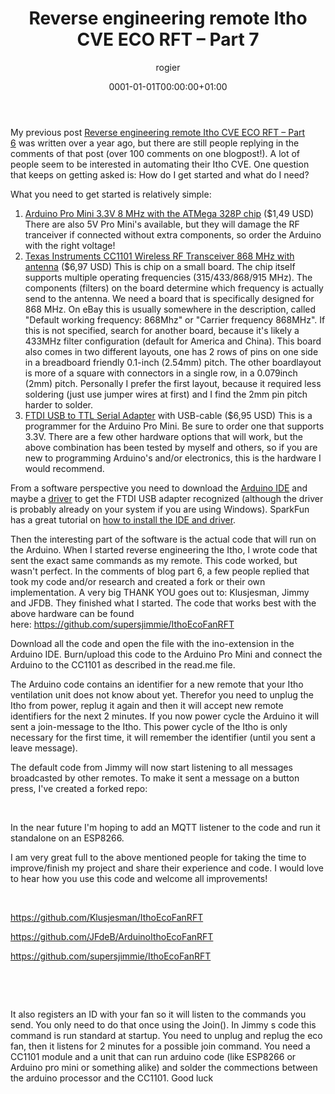 ﻿---
title: Reverse engineering remote Itho CVE ECO RFT – Part 7
author: rogier
type: post
date: 0001-01-01T00:00:00+01:00
url: /?p=171
commentFolder: 0001-01-01-reverse-engineering-remote-itho-cve-eco-rft-–-part-7
draft: true
categories:
- Uncategorized
tags: []
resources: []

---
My previous post [Reverse engineering remote Itho CVE ECO RFT – Part 6](https://www.progz.nl/blog/2015/05/reverse-engineering-remote-itho-cve-eco-rft-part-6/) was written over a year ago, but there are still people replying in the comments of that post (over 100 comments on one blogpost!). A lot of people seem to be interested in automating their Itho CVE. One question that keeps on getting asked is: How do I get started and what do I need?

What you need to get started is relatively simple:


1.  [Arduino Pro Mini 3.3V 8 MHz with the ATMega 328P chip](https://www.aliexpress.com/item/ProMini-ATmega328P-3-3V-Compatible-for-Arduino-Pro-Mini/32525927539.html) ($1,49 USD)
There are also 5V Pro Mini's available, but they will damage the RF tranceiver if connected without extra components, so order the Arduino with the right voltage!
2.  [Texas Instruments CC1101 Wireless RF Transceiver 868 MHz with antenna](https://www.aliexpress.com/item/Free-shipping-1pcs-lot-868-M-915-MHZ-CC1101-wireless-data-Best-quality/32537344132.html) ($6,97 USD)
This is chip on a small board. The chip itself supports multiple operating frequencies (315/433/868/915 MHz). The components (filters) on the board determine which frequency is actually send to the antenna. We need a board that is specifically designed for 868 MHz. On eBay this is usually somewhere in the description, called "Default working frequency: 868Mhz" or "Carrier frequency 868MHz". If this is not specified, search for another board, because it's likely a 433MHz filter configuration (default for America and China).
This board also comes in two different layouts, one has 2 rows of pins on one side in a breadboard friendly 0.1-inch (2.54mm) pitch. The other boardlayout is more of a square with connectors in a single row, in a 0.079inch (2mm) pitch. Personally I prefer the first layout, because it required less soldering (just use jumper wires at first) and I find the 2mm pin pitch harder to solder.
3.  [FTDI USB to TTL Serial Adapter](http://r.ebay.com/ZEYY7X) with USB-cable ($6,95 USD)
This is a programmer for the Arduino Pro Mini. Be sure to order one that supports 3.3V.
There are a few other hardware options that will work, but the above combination has been tested by myself and others, so if you are new to programming Arduino's and/or electronics, this is the hardware I would recommend.

From a software perspective you need to download the [Arduino IDE](https://www.arduino.cc/en/Main/Software) and maybe a [driver](http://www.ftdichip.com/Drivers/VCP.htm) to get the FTDI USB adapter recognized (although the driver is probably already on your system if you are using Windows). SparkFun has a great tutorial on [how to install the IDE and driver](https://learn.sparkfun.com/tutorials/installing-arduino-ide).

Then the interesting part of the software is the actual code that will run on the Arduino. When I started reverse engineering the Itho, I wrote code that sent the exact same commands as my remote. This code worked, but wasn't perfect. In the comments of blog part 6, a few people replied that took my code and/or research and created a fork or their own implementation. A very big THANK YOU goes out to: Klusjesman, Jimmy and JFDB. They finished what I started. The code that works best with the above hardware can be found here: https://github.com/supersjimmie/IthoEcoFanRFT

Download all the code and open the file with the ino-extension in the Arduino IDE. Burn/upload this code to the Arduino Pro Mini and connect the Arduino to the CC1101 as described in the read.me file.

The Arduino code contains an identifier for a new remote that your Itho ventilation unit does not know about yet. Therefor you need to unplug the Itho from power, replug it again and then it will accept new remote identifiers for the next 2 minutes. If you now power cycle the Arduino it will sent a join-message to the Itho. This power cycle of the Itho is only necessary for the first time, it will remember the identifier (until you sent a leave message).

The default code from Jimmy will now start listening to all messages broadcasted by other remotes. To make it sent a message on a button press, I've created a forked repo:

 

In the near future I'm hoping to add an MQTT listener to the code and run it standalone on an ESP8266.

I am very great full to the above mentioned people for taking the time to improve/finish my project and share their experience and code. I would love to hear how you use this code and welcome all improvements!

 

https://github.com/Klusjesman/IthoEcoFanRFT

https://github.com/JFdeB/ArduinoIthoEcoFanRFT

https://github.com/supersjimmie/IthoEcoFanRFT

 

 

It also registers an ID with your fan so it will listen to the commands you send.
You only need to do that once using the Join(). In Jimmy s code this command is run standard at startup.
You need to unplug and replug the eco fan, then it listens for 2 minutes for a possible join command.
You need a CC1101 module and a unit that can run arduino code (like ESP8266 or Arduino pro mini or something alike) and solder the commections between the arduino processor and the CC1101.
Good luck
